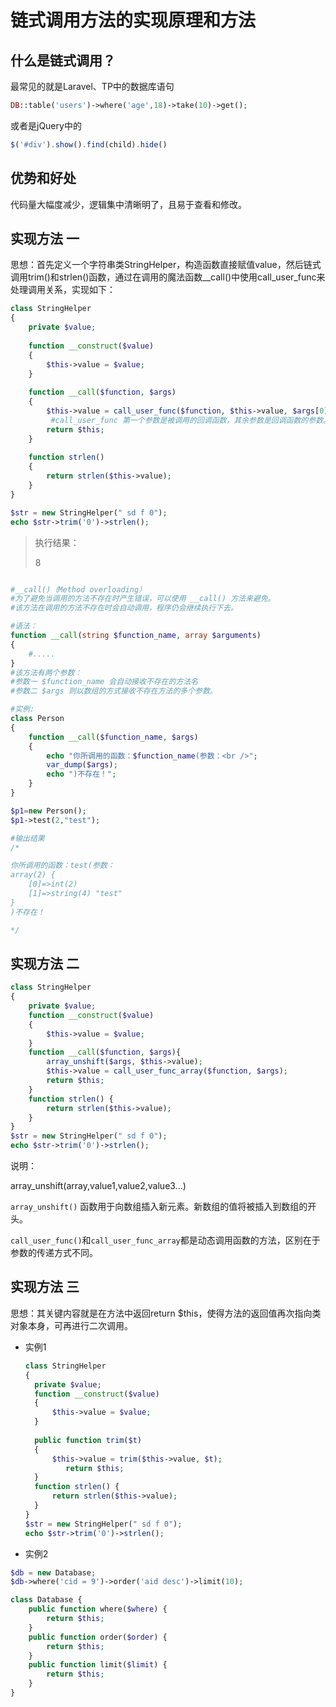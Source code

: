 # 链式调用方法的实现原理和方法



##	什么是链式调用？

最常见的就是Laravel、TP中的数据库语句

```php
DB::table('users')->where('age',18)->take(10)->get();
```

或者是jQuery中的

```javascript
$('#div').show().find(child).hide()
```



##	优势和好处



代码量大幅度减少，逻辑集中清晰明了，且易于查看和修改。



##	实现方法 一

 思想：首先定义一个字符串类StringHelper，构造函数直接赋值value，然后链式调用trim()和strlen()函数，通过在调用的魔法函数__call()中使用call_user_func来处理调用关系，实现如下：

```php
class StringHelper 
{
	private $value;
  
	function __construct($value)
	{
		$this->value = $value;
	}
    
	function __call($function, $args)
    {
		$this->value = call_user_func($function, $this->value, $args[0]);
         #call_user_func 第一个参数是被调用的回调函数，其余参数是回调函数的参数。
		return $this;
	}
    
	function strlen()
    {
		return strlen($this->value);
	}
}

$str = new StringHelper(" sd f 0");
echo $str->trim('0')->strlen();
```

> 执行结果：
>
> 8



```php

#__call()（Method overloading）
#为了避免当调用的方法不存在时产生错误，可以使用 __call() 方法来避免。
#该方法在调用的方法不存在时会自动调用，程序仍会继续执行下去。

#语法：
function __call(string $function_name, array $arguments)
{
    #.....
}
#该方法有两个参数：
#参数一 $function_name 会自动接收不存在的方法名
#参数二 $args 则以数组的方式接收不存在方法的多个参数。

#实例:
class Person
{
    function __call($function_name, $args)
    {
        echo "你所调用的函数：$function_name(参数：<br />";
        var_dump($args);
        echo ")不存在！";
    }
}

$p1=new Person();
$p1->test(2,"test");

#输出结果
/*

你所调用的函数：test(参数：
array(2) {
    [0]=>int(2)
    [1]=>string(4) "test"
}
)不存在！

*/


```



## 实现方法 二



```php
class StringHelper 
{
	private $value;
	function __construct($value)
	{
		$this->value = $value;
	}
	function __call($function, $args){
		array_unshift($args, $this->value);
		$this->value = call_user_func_array($function, $args);
		return $this;
	}
	function strlen() {
		return strlen($this->value);
	}
}
$str = new StringHelper(" sd f 0");
echo $str->trim('0')->strlen();
```

说明：

array_unshift(array,value1,value2,value3...)

`array_unshift()` 函数用于向数组插入新元素。新数组的值将被插入到数组的开头。

`call_user_func()`和`call_user_func_array`都是动态调用函数的方法，区别在于参数的传递方式不同。

## 实现方法 三

思想：其关键内容就是在方法中返回return $this，使得方法的返回值再次指向类对象本身，可再进行二次调用。

- 实例1

  ```php
  class StringHelper 
  {
  	private $value;
  	function __construct($value)
  	{
  		$this->value = $value;
  	}
      
  	public function trim($t)
  	{
  		$this->value = trim($this->value, $t);
           return $this;
  	}
  	function strlen() {
  		return strlen($this->value);
  	}
  }
  $str = new StringHelper(" sd f 0");
  echo $str->trim('0')->strlen();
  ```

  

- 实例2

```php
$db = new Database;
$db->where('cid = 9')->order('aid desc')->limit(10);

class Database {
    public function where($where) {
        return $this;
    }
    public function order($order) {
        return $this;
    }
    public function limit($limit) {
        return $this;
    }
}
```

​	
